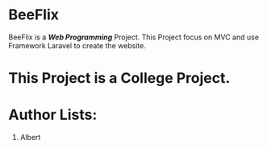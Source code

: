 # BeeFlix

BeeFlix is a ***Web Programming*** Project.
This Project focus on MVC and use Framework Laravel to create the website.

# This Project is a College Project.

# Author Lists:

1. Albert
